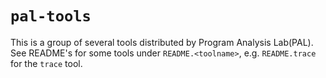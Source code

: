# `pal-tools`

This is a group of several tools distributed by Program Analysis Lab(PAL).
See README's for some tools under `README.<toolname>`, e.g. `README.trace` for the `trace` tool.
